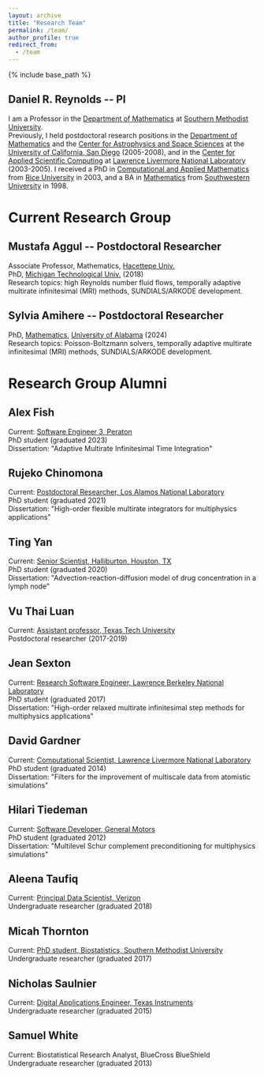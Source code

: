 ```yaml
---
layout: archive
title: "Research Team"
permalink: /team/
author_profile: true
redirect_from:
  - /team
---
```


{% include base_path %}

Daniel R. Reynolds -- PI
------------------------

I am a Professor in the [Department of Mathematics](https://www.smu.edu/Dedman/academics/departments/math) at [Southern Methodist University](https://www.smu.edu).  
Previously, I held postdoctoral research positions in the [Department of Mathematics](https://math.ucsd.edu/) and the [Center for Astrophysics and Space Sciences](https://cass.ucsd.edu/index.php/Main_Page) at the [University of California, San Diego](https://www.ucsd.edu/) (2005-2008), and in the [Center for Applied Scientific Computing](https://computation.llnl.gov/casc) at [Lawrence Livermore National Laboratory](https://www.llnl.gov/) (2003-2005).  I received a PhD in [Computational and Applied Mathematics](https://www.caam.rice.edu/) from [Rice University](https://www.rice.edu/) in 2003, and a BA in [Mathematics](https://www.southwestern.edu/math-and-computer-science/) from [Southwestern University](https://www.southwestern.edu/) in 1998.


Current Research Group
======================

Mustafa Aggul -- Postdoctoral Researcher
----------------------------------------

Associate Professor, Mathematics, [Hacettepe Univ.](https://avesis.hacettepe.edu.tr/mustafaaggul)  
PhD, [Michigan Technological Univ.](https://www.mtu.edu/math/) (2018)  
Research topics: high Reynolds number fluid flows, temporally adaptive multirate infinitesimal (MRI) methods, SUNDIALS/ARKODE development.


Sylvia Amihere -- Postdoctoral Researcher
----------------------------------------

PhD, [Mathematics](https://math.ua.edu/), [University of Alabama](https://www.ua.edu) (2024)  
Research topics: Poisson-Boltzmann solvers, temporally adaptive multirate infinitesimal (MRI) methods, SUNDIALS/ARKODE development.


Research Group Alumni
======================

Alex Fish
---------

Current: [Software Engineer 3, Peraton](https://www.linkedin.com/in/alex-fish-phd-212981137/)  
PhD student (graduated 2023)  
Dissertation: "Adaptive Multirate Infinitesimal Time Integration"

Rujeko Chinomona
----------------

Current: [Postdoctoral Researcher, Los Alamos National Laboratory](https://www.linkedin.com/in/rujekochinomona/)  
PhD student (graduated 2021)  
Dissertation: "High-order flexible multirate integrators for multiphysics applications"

Ting Yan
---------

Current: [Senior Scientist, Halliburton, Houston, TX](https://www.linkedin.com/in/ting-yan-82350780/)  
PhD student (graduated 2020)  
Dissertation: "Advection-reaction-diffusion model of drug concentration in a lymph node"

Vu Thai Luan
------------
Current: [Assistant professor, Texas Tech University](https://www.researchgate.net/profile/Vu_Luan)  
Postdoctoral researcher (2017-2019)

Jean Sexton
-----------
Current: [Research Software Engineer, Lawrence Berkeley National Laboratory](https://www.linkedin.com/in/jean-sexton/)  
PhD student (graduated 2017)  
Dissertation: "High-order relaxed multirate infinitesimal step methods for multiphysics applications"

David Gardner
-------------
Current: [Computational Scientist, Lawrence Livermore National Laboratory](https://www.linkedin.com/in/davidxgardner/)  
PhD student (graduated 2014)  
Dissertation: "Filters for the improvement of multiscale data from atomistic simulations"

Hilari Tiedeman
---------------
Current: [Software Developer, General Motors](https://www.linkedin.com/in/hilaritiedeman/)  
PhD student (graduated 2012)  
Dissertation: "Multilevel Schur complement preconditioning for multiphysics simulations"

Aleena Taufiq
-------------
Current: [Principal Data Scientist, Verizon](https://www.linkedin.com/in/aleena-taufiq-22b320122/)  
Undergraduate researcher (graduated 2018)

Micah Thornton
--------------
Current: [PhD student, Biostatistics, Southern Methodist University](https://www.linkedin.com/in/micah-thornton-86573651/)  
Undergraduate researcher (graduated 2017)

Nicholas Saulnier
-----------------
Current: [Digital Applications Engineer, Texas Instruments](https://www.linkedin.com/in/nick-saulnier-92153649/)  
Undergraduate researcher (graduated 2015)

Samuel White
------------
Current: Biostatistical Research Analyst, BlueCross BlueShield  
Undergraduate researcher (graduated 2013)
